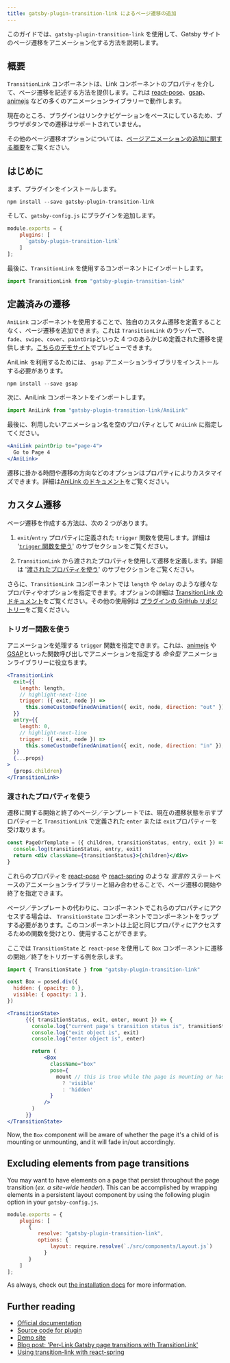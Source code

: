 ```yaml
---
title: gatsby-plugin-transition-link によるページ遷移の追加
---
```


このガイドでは、`gatsby-plugin-transition-link` を使用して、Gatsby サイトのページ遷移をアニメーション化する方法を説明します。

## 概要

`TransitionLink` コンポーネントは、Link コンポーネントのプロパティを介して、ページ遷移を記述する方法を提供します。これは [react-pose](https://popmotion.io/pose/)、[gsap](https://greensock.com/)、[animejs](https://animejs.com/) などの多くのアニメーションライブラリーで動作します。

現在のところ、プラグインはリンクナビゲーションをベースにしているため、ブラウザボタンでの遷移はサポートされていません。

その他のページ遷移オプションについては、[ページアニメーションの追加に関する概要](/docs/adding-page-transitions)をご覧ください。

## はじめに

まず、プラグインをインストールします。

```shell
npm install --save gatsby-plugin-transition-link
```

そして、`gatsby-config.js` にプラグインを追加します。

```javascript:title=gatsby-config.js
module.exports = {
    plugins: [
      `gatsby-plugin-transition-link`
    ]
];
```

最後に、`TransitionLink` を使用するコンポーネントにインポートします。

```javascript
import TransitionLink from "gatsby-plugin-transition-link"
```

## 定義済みの遷移

`AniLink` コンポーネントを使用することで、独自のカスタム遷移を定義することなく、ページ遷移を追加できます。これは `TransitionLink` のラッパーで、`fade`、`swipe`、`cover`、`paintDrip`といった 4 つのあらかじめ定義された遷移を提供します。[こちらのデモサイト](https://gatsby-plugin-transition-link.netlify.com/)でプレビューできます。

AniLink を利用するためには、 `gsap` アニメーションライブラリをインストールする必要があります。

```shell
npm install --save gsap
```

次に、AniLink コンポーネントをインポートします。

```jsx
import AniLink from "gatsby-plugin-transition-link/AniLink"
```

最後に、利用したいアニメーション名を空のプロパティとして `AniLink` に指定してください。

```jsx
<AniLink paintDrip to="page-4">
  Go to Page 4
</AniLink>
```

遷移に掛かる時間や遷移の方向などのオプションはプロパティによりカスタマイズできます。詳細は[AniLink のドキュメント](https://transitionlink.tylerbarnes.ca/docs/anilink/)をご覧ください。

## カスタム遷移

ページ遷移を作成する方法は、次の 2 つがあります。

1. `exit`/`entry` プロパティに定義された `trigger` 関数を使用します。詳細は '[`trigger` 関数を使う](#using-the-trigger-function)' のサブセクションをご覧ください。

2. `TransitionLink` から渡されたプロパティを使用して遷移を定義します。詳細は '[渡されたプロパティを使う](#using-passed-props)' のサブセクションをご覧ください。

さらに、`TransitionLink` コンポーネントでは `length` や `delay` のような様々なプロパティやオプションを指定できます。オプションの詳細は [TransitionLink のドキュメント](https://transitionlink.tylerbarnes.ca/docs/transitionlink/)をご覧ください。その他の使用例は [プラグインの GitHub リポジトリー](https://github.com/TylerBarnes/gatsby-plugin-transition-link)をご覧ください。

### トリガー関数を使う

アニメーションを処理する `trigger` 関数を指定できます。これは、[animejs](https://animejs.com/) や [GSAP](https://greensock.com/gsap)といった関数呼び出しでアニメーションを指定する _命令型_ アニメーションライブラリーに役立ちます。

```jsx
<TransitionLink
  exit={{
    length: length,
    // highlight-next-line
    trigger: ({ exit, node }) =>
      this.someCustomDefinedAnimation({ exit, node, direction: "out" }),
  }}
  entry={{
    length: 0,
    // highlight-next-line
    trigger: ({ exit, node }) =>
      this.someCustomDefinedAnimation({ exit, node, direction: "in" }),
  }}
  {...props}
>
  {props.children}
</TransitionLink>
```

### 渡されたプロパティを使う

遷移に関する開始と終了のページ／テンプレートでは、現在の遷移状態を示すプロパティーと `TransitionLink` で定義された `enter` または `exit`プロパティーを受け取ります。

```jsx
const PageOrTemplate = ({ children, transitionStatus, entry, exit }) => {
  console.log(transitionStatus, entry, exit)
  return <div className={transitionStatus}>{children}</div>
}
```

これらのプロパティを [react-pose](https://popmotion.io/pose/) や [react-spring](http://react-spring.surge.sh/) のような _宣言的_ ステートベースのアニメーションライブラリーと組み合わせることで、ページ遷移の開始や終了を指定できます。

ページ／テンプレートの代わりに、コンポーネントでこれらのプロパティにアクセスする場合は、 `TransitionState` コンポーネントでコンポーネントをラップする必要があります。このコンポーネントは上記と同じプロパティにアクセスするための関数を受けとり、使用することができます。

ここでは `TransitionState` と `react-pose` を使用して `Box` コンポーネントに遷移の開始／終了をトリガーする例を示します。

```jsx
import { TransitionState } from "gatsby-plugin-transition-link"

const Box = posed.div({
  hidden: { opacity: 0 },
  visible: { opacity: 1 },
})

<TransitionState>
      {({ transitionStatus, exit, enter, mount }) => {
        console.log("current page's transition status is", transitionStatus)
        console.log("exit object is", exit)
        console.log("enter object is", enter)

        return (
            <Box
              className="box"
              pose={
                mount // this is true while the page is mounting or has mounted
                  ? 'visible'
                  : 'hidden'
              }
            />
        )
      }}
</TransitionState>
```

Now, the `Box` component will be aware of whether the page it's a child of is mounting or unmounting, and it will fade in/out accordingly.

## Excluding elements from page transitions

You may want to have elements on a page that persist throughout the page transition (_ex. a site-wide header_). This can be accomplished by wrapping elements in a persistent layout component by using the following plugin option in your `gatsby-config.js`.

```javascript
module.exports = {
    plugins: [
       {
          resolve: "gatsby-plugin-transition-link",
          options: {
              layout: require.resolve(`./src/components/Layout.js`)
            }
       }
    ]
];
```

As always, check out [the installation docs](https://transitionlink.tylerbarnes.ca/docs/transitionportal/) for more information.

## Further reading

- [Official documentation](https://transitionlink.tylerbarnes.ca/docs/)
- [Source code for plugin](https://github.com/TylerBarnes/gatsby-plugin-transition-link)
- [Demo site](https://gatsby-plugin-transition-link.netlify.com/)
- [Blog post: 'Per-Link Gatsby page transitions with TransitionLink'](/blog/2018-12-04-per-link-gatsby-page-transitions-with-transitionlink/)
- [Using transition-link with react-spring](https://github.com/TylerBarnes/gatsby-plugin-transition-link/issues/34)
